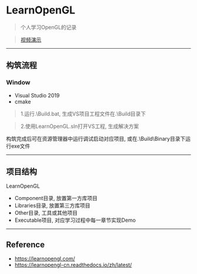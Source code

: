 # LearnOpenGL
> 个人学习OpenGL的记录

> [视频演示](https://www.bilibili.com/video/BV1U84y1e7ns)
---
## 构筑流程
### Window
- Visual Studio 2019
- cmake

> 1.运行.\Build.bat, 生成VS项目工程文件在.\Build目录下

> 2.使用LearnOpenGL.sln打开VS工程, 生成解决方案

 构筑完成后可在资源管理器中运行调试启动对应项目,
 或在.\Build\Binary目录下运行exe文件

---
## 项目结构

LearnOpenGL
- Component目录, 放置第一方库项目
- Libraries目录, 放置第三方库项目
- Other目录, 工具或其他项目
- Executable项目, 对应学习过程中每一章节实现Demo

---
## Reference

+ https://learnopengl.com/
+ https://learnopengl-cn.readthedocs.io/zh/latest/